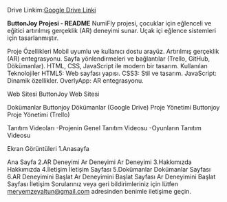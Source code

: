 Drive Linkim:[Google Drive Linki](https://drive.google.com/drive/folders/1IK2gKNPAqg6GHt7ofECA5k5mA6CzkYY1)


**ButtonJoy Projesi - README**
NumiFly projesi, çocuklar için eğlenceli ve eğitici artırılmış gerçeklik (AR) deneyimi sunar. Uçak içi eğlence sistemleri için tasarlanmıştır.

Proje Özellikleri
Mobil uyumlu ve kullanıcı dostu arayüz.
Artırılmış gerçeklik (AR) entegrasyonu.
Sayfa yönlendirmeleri ve bağlantılar (Trello, GitHub, Dökümanlar).
HTML, CSS, JavaScript ile modern bir tasarım.
Kullanılan Teknolojiler
HTML5: Web sayfası yapısı.
CSS3: Stil ve tasarım.
JavaScript: Dinamik özellikler.
OverlyApp: AR entegrasyonu.

Web Sitesi
ButtonJoy Web Sitesi

Dokümanlar
Buttonjoy Dökümanlar (Google Drive)
Proje Yönetimi
Buttonjoy Proje Yönetimi (Trello)

Tanıtım Videoları
-Projenin Genel Tanıtım Videosu -Oyunların Tanıtım Videosu

Ekran Görüntüleri
1.Anasayfa

Ana Sayfa
2.AR Deneyimi
Ar Deneyimi
Ar Deneyimi
3.Hakkımızda
Hakkımızda
4.İletişim
İletişim Sayfası
5.Dokümanlar
Dokümanlar Sayfası
6.AR Deneyimini Başlat
Ar Deneyimini Başlat Sayfası
Ar Deneyimini Başlat Sayfası
İletişim
Sorularınız veya geri bildirimleriniz için lütfen meryemzeyaltun@gmail.com adresinden benimle iletişime geçin.
